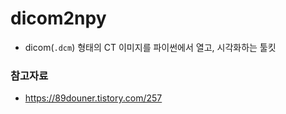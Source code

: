 # dicom2npy
- dicom(`.dcm`) 형태의 CT 이미지를 파이썬에서 열고, 시각화하는 툴킷


### 참고자료
- https://89douner.tistory.com/257